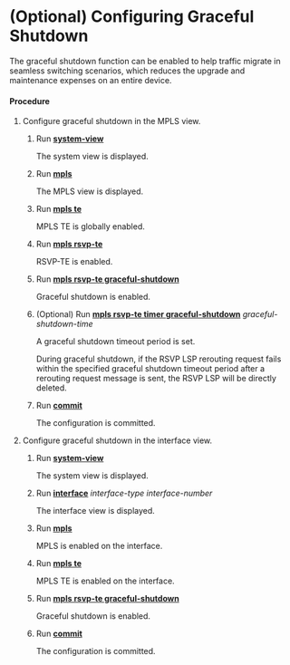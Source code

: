 (Optional) Configuring Graceful Shutdown
========================================

The graceful shutdown function can be enabled to help traffic migrate in seamless switching scenarios, which reduces the upgrade and maintenance expenses on an entire device.

#### Procedure

1. Configure graceful shutdown in the MPLS view.
   1. Run [**system-view**](cmdqueryname=system-view)
      
      
      
      The system view is displayed.
   2. Run [**mpls**](cmdqueryname=mpls)
      
      
      
      The MPLS view is displayed.
   3. Run [**mpls te**](cmdqueryname=mpls+te)
      
      
      
      MPLS TE is globally enabled.
   4. Run [**mpls rsvp-te**](cmdqueryname=mpls+rsvp-te)
      
      
      
      RSVP-TE is enabled.
   5. Run [**mpls rsvp-te graceful-shutdown**](cmdqueryname=mpls+rsvp-te+graceful-shutdown)
      
      
      
      Graceful shutdown is enabled.
   6. (Optional) Run [**mpls rsvp-te timer graceful-shutdown**](cmdqueryname=mpls+rsvp-te+timer+graceful-shutdown) *graceful-shutdown-time*
      
      
      
      A graceful shutdown timeout period is set.
      
      
      
      During graceful shutdown, if the RSVP LSP rerouting request fails within the specified graceful shutdown timeout period after a rerouting request message is sent, the RSVP LSP will be directly deleted.
   7. Run [**commit**](cmdqueryname=commit)
      
      
      
      The configuration is committed.
2. Configure graceful shutdown in the interface view.
   1. Run [**system-view**](cmdqueryname=system-view)
      
      
      
      The system view is displayed.
   2. Run [**interface**](cmdqueryname=interface) *interface-type interface-number*
      
      
      
      The interface view is displayed.
   3. Run [**mpls**](cmdqueryname=mpls)
      
      
      
      MPLS is enabled on the interface.
   4. Run [**mpls te**](cmdqueryname=mpls+te)
      
      
      
      MPLS TE is enabled on the interface.
   5. Run [**mpls rsvp-te graceful-shutdown**](cmdqueryname=mpls+rsvp-te+graceful-shutdown)
      
      
      
      Graceful shutdown is enabled.
   6. Run [**commit**](cmdqueryname=commit)
      
      
      
      The configuration is committed.